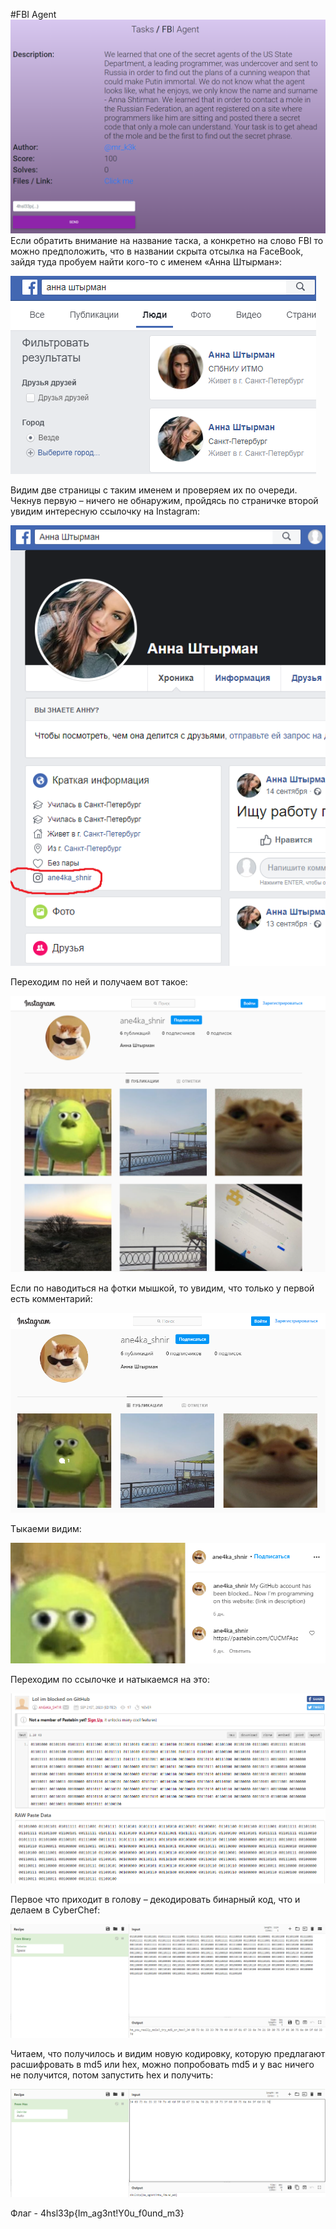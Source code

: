 #FBI Agent  
![](img/0.png)
Если обратить внимание на название таска, а конкретно на слово FBI то можно предположить, что в названии скрыта отсылка на FaceBook, зайдя туда пробуем найти кого-то с именем «Анна Штырман»:

![](img/1.png)

Видим две страницы с таким именем и проверяем их по очереди. Чекнув первую – ничего не обнаружим, пройдясь по страничке второй увидим интересную ссылочку на Instagram:

![](img/2.png)

Переходим по ней и получаем вот такое:

![](img/3.png)

Если по наводиться на фотки мышкой, то увидим, что только у первой есть комментарий:

![](img/4.png)

Тыкаеми видим:

![](img/5.png)

Переходим по ссылочке и натыкаемся на это:

![](img/6.png)

Первое что приходит в голову – декодировать бинарный код, что и делаем в CyberChef:

![](img/7.png)

Читаем, что получилось и видим новую кодировку, которую предлагают расшифровать в md5 или hex, можно попробовать md5 и у вас ничего не получится, потом запустить hex и получить:

![](img/8.png)

Флаг - 4hsl33p{Im\_ag3nt!Y0u\_f0und\_m3}

